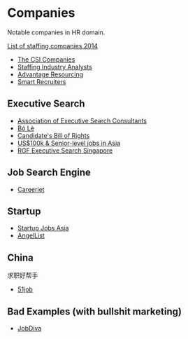 # Companies

Notable companies in HR domain.

[List of staffing companies 2014](https://www.bestofstaffing.com/best-of-staffing-list/2014/client)

* [The CSI Companies](http://thecsicompanies.com/)
* [Staffing Industry Analysts](http://www.staffingindustry.com/)
* [Advantage Resourcing](http://www.advantageresourcing.com/services/default/opcoid/25230/)
* [Smart Recruiters](https://www.smartrecruiters.com/)

## Executive Search

* [Association of Executive Search Consultants](http://www.aesc.org/)
* [Bó Lè](http://www.bo-le.com/)
* [Candidate's Bill of Rights](http://www.bo-le.com/howwework/codeofcancare.html)
* [US$100k & Senior-level jobs in Asia](https://www.regionup.com/)
* [RGF Executive Search Singapore](http://www.rgf-executive.com.sg/)

## Job Search Engine

* [Careerjet](http://www.careerjet.sg/)

## Startup

* [Startup Jobs Asia](http://www.startupjobs.asia/)
* [AngelList](https://angel.co/)

## China

求职好帮手

* [51job](http://www.51job.com/en)

## Bad Examples (with bullshit marketing)

* [JobDiva](https://www.jobdiva.com)